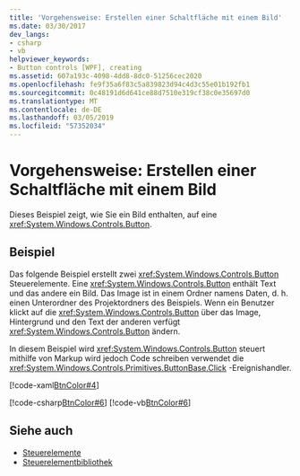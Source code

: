 ```yaml
---
title: 'Vorgehensweise: Erstellen einer Schaltfläche mit einem Bild'
ms.date: 03/30/2017
dev_langs:
- csharp
- vb
helpviewer_keywords:
- Button controls [WPF], creating
ms.assetid: 607a193c-4098-4dd8-8dc0-51256cec2020
ms.openlocfilehash: fe9f35a6f83c5a839823d94c4d3c55e01b192fb1
ms.sourcegitcommit: 0c48191d6d641ce88d7510e319cf38c0e35697d0
ms.translationtype: MT
ms.contentlocale: de-DE
ms.lasthandoff: 03/05/2019
ms.locfileid: "57352034"
---
```

# <a name="how-to-create-a-button-that-has-an-image"></a>Vorgehensweise: Erstellen einer Schaltfläche mit einem Bild
Dieses Beispiel zeigt, wie Sie ein Bild enthalten, auf eine <xref:System.Windows.Controls.Button>.  
  
## <a name="example"></a>Beispiel  
 Das folgende Beispiel erstellt zwei <xref:System.Windows.Controls.Button> Steuerelemente. Eine <xref:System.Windows.Controls.Button> enthält Text und das andere ein Bild. Das Image ist in einem Ordner namens Daten, d. h. einen Unterordner des Projektordners des Beispiels. Wenn ein Benutzer klickt auf die <xref:System.Windows.Controls.Button> über das Image, Hintergrund und den Text der anderen verfügt <xref:System.Windows.Controls.Button> ändern.  
  
 In diesem Beispiel wird <xref:System.Windows.Controls.Button> steuert mithilfe von Markup wird jedoch Code schreiben verwendet die <xref:System.Windows.Controls.Primitives.ButtonBase.Click> -Ereignishandler.  
  
 [!code-xaml[BtnColor#4](~/samples/snippets/csharp/VS_Snippets_Wpf/BtnColor/CSharp/Pane1.xaml#4)]  
  
 [!code-csharp[BtnColor#6](~/samples/snippets/csharp/VS_Snippets_Wpf/BtnColor/CSharp/Pane1.xaml.cs#6)]
 [!code-vb[BtnColor#6](~/samples/snippets/visualbasic/VS_Snippets_Wpf/BtnColor/VisualBasic/Pane1.xaml.vb#6)]  
  
## <a name="see-also"></a>Siehe auch
- [Steuerelemente](index.md)
- [Steuerelementbibliothek](control-library.md)
